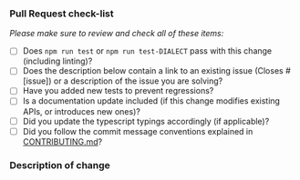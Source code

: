 <!--
Thanks for wanting to fix something on Sequelize - we already love you!
Please fill in the template below.
If unsure about something, just do as best as you're able.

If your PR only contains changes to documentation, you may skip the template below.
-->

### Pull Request check-list

_Please make sure to review and check all of these items:_

- [ ] Does `npm run test` or `npm run test-DIALECT` pass with this change (including linting)?
- [ ] Does the description below contain a link to an existing issue (Closes #[issue]) or a description of the issue you are solving?
- [ ] Have you added new tests to prevent regressions?
- [ ] Is a documentation update included (if this change modifies existing APIs, or introduces new ones)?
- [ ] Did you update the typescript typings accordingly (if applicable)?
- [ ] Did you follow the commit message conventions explained in [CONTRIBUTING.md](https://github.com/sequelize/sequelize/blob/main/CONTRIBUTING.md)?

<!-- NOTE: these things are not required to open a PR and can be done afterwards / while the PR is open. -->

### Description of change

<!-- Please provide a description of the change here. -->
